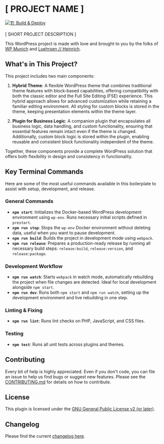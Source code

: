 # [ PROJECT NAME ]

[![🏗 Build & Deploy](../../actions/workflows/main.yml/badge.svg)](../../actions/workflows/main.yml)

[ SHORT PROJECT DESCRIPTION ]

This WordPress project is made with love and brought to you by the folks of [WP Munich](http://www.wp-munich.de) and [Luehrsen // Heinrich](http://www.luehrsen-heinrich.de).

## What's in This Project?

This project includes two main components:

1. **Hybrid Theme**: A flexible WordPress theme that combines traditional theme features with block-based capabilities, offering compatibility with both the classic editor and the Full Site Editing (FSE) experience. This hybrid approach allows for advanced customization while retaining a familiar editing environment. All styling for custom blocks is stored in the theme, keeping presentation elements within the theme layer.

2. **Plugin for Business Logic**: A companion plugin that encapsulates all business logic, data handling, and custom functionality, ensuring that essential features remain intact even if the theme is changed. Additionally, custom block logic is stored within the plugin, enabling reusable and consistent block functionality independent of the theme.

Together, these components provide a complete WordPress solution that offers both flexibility in design and consistency in functionality.

## Key Terminal Commands

Here are some of the most useful commands available in this boilerplate to assist with setup, development, and release.

### General Commands
- **`npm start`**: Initializes the Docker-based WordPress development environment using `wp-env`. Runs necessary initial scripts defined in `prestart`.
- **`npm run stop`**: Stops the `wp-env` Docker environment without deleting data, useful when you want to pause development.
- **`npm run build`**: Builds the project in development mode using `webpack`.
- **`npm run release`**: Prepares a production-ready release by running all necessary build steps: `release:build`, `release:version`, and `release:package`.

### Development Workflow
- **`npm run watch`**: Starts `webpack` in watch mode, automatically rebuilding the project when file changes are detected. Ideal for local development alongside `npm start`.
- **`npm run dev`**: Runs both `npm start` and `npm run watch`, setting up the development environment and live rebuilding in one step.

### Linting & Fixing
- **`npm run lint`**: Runs lint checks on PHP, JavaScript, and CSS files.
### Testing
- **`npm test`**: Runs all unit tests across plugins and themes.

## Contributing

Every bit of help is highly appreciated. Even if you don't code, you can file an issue to help us find bugs or suggest new features. Please see the [CONTRIBUTING.md](./CONTRIBUTING.md) for details on how to contribute.

## License

This plugin is licensed under the [GNU General Public License v2 (or later)](./LICENSE.md).

## Changelog

Please find the current [changelog here](../../releases).
